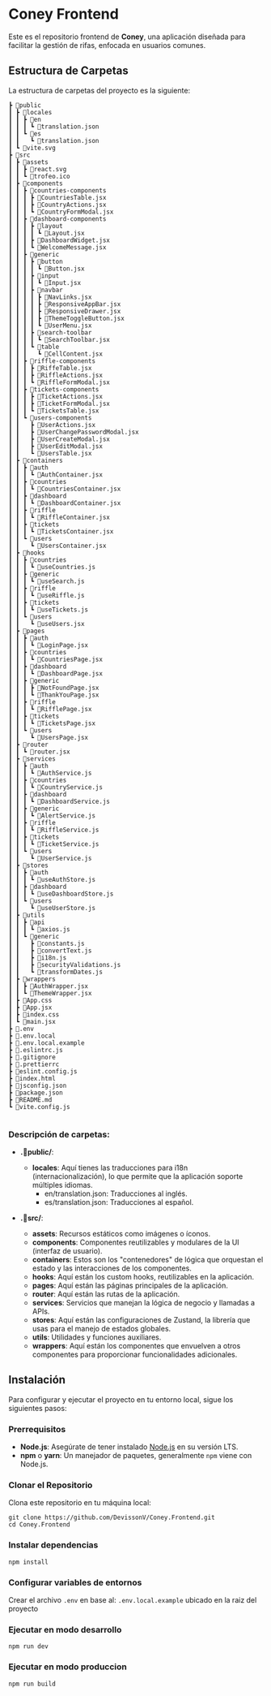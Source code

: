 # Coney Frontend

Este es el repositorio frontend de **Coney**, una aplicación diseñada para facilitar la gestión de rifas, enfocada en usuarios comunes.

## Estructura de Carpetas

La estructura de carpetas del proyecto es la siguiente:
```
┣ 📂public
┃ ┣ 📂locales
┃ ┃ ┣ 📂en
┃ ┃ ┃ ┗ 📜translation.json
┃ ┃ ┗ 📂es
┃ ┃   ┗ 📜translation.json
┃ ┗ 📜vite.svg
┣ 📂src
┃ ┣ 📂assets
┃ ┃ ┣ 📜react.svg
┃ ┃ ┗ 📜trofeo.ico
┃ ┣ 📂components
┃ ┃ ┣ 📂countries-components
┃ ┃ ┃ ┣ 📜CountriesTable.jsx
┃ ┃ ┃ ┣ 📜CountryActions.jsx
┃ ┃ ┃ ┗ 📜CountryFormModal.jsx
┃ ┃ ┣ 📂dashboard-components
┃ ┃ ┃ ┣ 📂layout
┃ ┃ ┃ ┃ ┗ 📜Layout.jsx
┃ ┃ ┃ ┣ 📜DashboardWidget.jsx
┃ ┃ ┃ ┗ 📜WelcomeMessage.jsx
┃ ┃ ┣ 📂generic
┃ ┃ ┃ ┣ 📂button
┃ ┃ ┃ ┃ ┗ 📜Button.jsx
┃ ┃ ┃ ┣ 📂input
┃ ┃ ┃ ┃ ┗ 📜Input.jsx
┃ ┃ ┃ ┣ 📂navbar
┃ ┃ ┃ ┃ ┣ 📜NavLinks.jsx
┃ ┃ ┃ ┃ ┣ 📜ResponsiveAppBar.jsx
┃ ┃ ┃ ┃ ┣ 📜ResponsiveDrawer.jsx
┃ ┃ ┃ ┃ ┣ 📜ThemeToggleButton.jsx
┃ ┃ ┃ ┃ ┗ 📜UserMenu.jsx
┃ ┃ ┃ ┣ 📂search-toolbar
┃ ┃ ┃ ┃ ┗ 📜SearchToolbar.jsx
┃ ┃ ┃ ┗ 📂table
┃ ┃ ┃   ┗ 📜CellContent.jsx
┃ ┃ ┣ 📂riffle-components
┃ ┃ ┃ ┣ 📜RiffeTable.jsx
┃ ┃ ┃ ┣ 📜RiffleActions.jsx
┃ ┃ ┃ ┗ 📜RiffleFormModal.jsx
┃ ┃ ┣ 📂tickets-components
┃ ┃ ┃ ┣ 📜TicketActions.jsx
┃ ┃ ┃ ┣ 📜TicketFormModal.jsx
┃ ┃ ┃ ┗ 📜TicketsTable.jsx
┃ ┃ ┗ 📂users-components
┃ ┃   ┣ 📜UserActions.jsx
┃ ┃   ┣ 📜UserChangePasswordModal.jsx
┃ ┃   ┣ 📜UserCreateModal.jsx
┃ ┃   ┣ 📜UserEditModal.jsx
┃ ┃   ┗ 📜UsersTable.jsx
┃ ┣ 📂containers
┃ ┃ ┣ 📂auth
┃ ┃ ┃ ┗ 📜AuthContainer.jsx
┃ ┃ ┣ 📂countries
┃ ┃ ┃ ┗ 📜CountriesContainer.jsx
┃ ┃ ┣ 📂dashboard
┃ ┃ ┃ ┗ 📜DashboardContainer.jsx
┃ ┃ ┣ 📂riffle
┃ ┃ ┃ ┗ 📜RiffleContainer.jsx
┃ ┃ ┣ 📂tickets
┃ ┃ ┃ ┗ 📜TicketsContainer.jsx
┃ ┃ ┗ 📂users
┃ ┃   ┗ 📜UsersContainer.jsx
┃ ┣ 📂hooks
┃ ┃ ┣ 📂countries
┃ ┃ ┃ ┗ 📜useCountries.js
┃ ┃ ┣ 📂generic
┃ ┃ ┃ ┗ 📜useSearch.js
┃ ┃ ┣ 📂riffle
┃ ┃ ┃ ┗ 📜useRiffle.js
┃ ┃ ┣ 📂tickets
┃ ┃ ┃ ┗ 📜useTickets.js
┃ ┃ ┗ 📂users
┃ ┃   ┗ 📜useUsers.jsx
┃ ┣ 📂pages
┃ ┃ ┣ 📂auth
┃ ┃ ┃ ┗ 📜LoginPage.jsx
┃ ┃ ┣ 📂countries
┃ ┃ ┃ ┗ 📜CountriesPage.jsx
┃ ┃ ┣ 📂dashboard
┃ ┃ ┃ ┗ 📜DashboardPage.jsx
┃ ┃ ┣ 📂generic
┃ ┃ ┃ ┣ 📜NotFoundPage.jsx
┃ ┃ ┃ ┗ 📜ThankYouPage.jsx
┃ ┃ ┣ 📂riffle
┃ ┃ ┃ ┗ 📜RifflePage.jsx
┃ ┃ ┣ 📂tickets
┃ ┃ ┃ ┗ 📜TicketsPage.jsx
┃ ┃ ┗ 📂users
┃ ┃   ┗ 📜UsersPage.jsx
┃ ┣ 📂router
┃ ┃ ┗ 📜router.jsx
┃ ┣ 📂services
┃ ┃ ┣ 📂auth
┃ ┃ ┃ ┗ 📜AuthService.js
┃ ┃ ┣ 📂countries
┃ ┃ ┃ ┗ 📜CountryService.js
┃ ┃ ┣ 📂dashboard
┃ ┃ ┃ ┗ 📜DashboardService.js
┃ ┃ ┣ 📂generic
┃ ┃ ┃ ┗ 📜AlertService.js
┃ ┃ ┣ 📂riffle
┃ ┃ ┃ ┗ 📜RiffleService.js
┃ ┃ ┣ 📂tickets
┃ ┃ ┃ ┗ 📜TicketService.js
┃ ┃ ┗ 📂users
┃ ┃   ┗ 📜UserService.js
┃ ┣ 📂stores
┃ ┃ ┣ 📂auth
┃ ┃ ┃ ┗ 📜useAuthStore.js
┃ ┃ ┣ 📂dashboard
┃ ┃ ┃ ┗ 📜useDashboardStore.js
┃ ┃ ┗ 📂users
┃ ┃   ┗ 📜useUserStore.js
┃ ┣ 📂utils
┃ ┃ ┣ 📂api
┃ ┃ ┃ ┗ 📜axios.js
┃ ┃ ┗ 📂generic
┃ ┃   ┣ 📜constants.js
┃ ┃   ┣ 📜convertText.js
┃ ┃   ┣ 📜i18n.js
┃ ┃   ┣ 📜securityValidations.js
┃ ┃   ┗ 📜transformDates.js
┃ ┣ 📂wrappers
┃ ┃ ┣ 📜AuthWrapper.jsx
┃ ┃ ┗ 📜ThemeWrapper.jsx
┃ ┣ 📜App.css
┃ ┣ 📜App.jsx
┃ ┣ 📜index.css
┃ ┗ 📜main.jsx
┣ 📜.env
┣ 📜.env.local
┣ 📜.env.local.example
┣ 📜.eslintrc.js
┣ 📜.gitignore
┣ 📜.prettierrc
┣ 📜eslint.config.js
┣ 📜index.html
┣ 📜jsconfig.json
┣ 📜package.json
┣ 📜README.md
┗ 📜vite.config.js


```
### Descripción de carpetas:

- **.📂public/**: 
  - **locales**: Aquí tienes las traducciones para i18n (internacionalización), lo que permite que la aplicación soporte múltiples idiomas.
    - en/translation.json: Traducciones al inglés.
    - es/translation.json: Traducciones al español.


- **.📂src/**: 
  - **assets**: Recursos estáticos como imágenes o íconos.
  - **components**: Componentes reutilizables y modulares de la UI (interfaz de usuario).
  - **containers**: Estos son los "contenedores" de lógica que orquestan el estado y las interacciones de los componentes.
  - **hooks**: Aquí están los custom hooks, reutilizables en la aplicación.
  - **pages**: Aquí están las páginas principales de la aplicación.
  - **router**: Aquí están las rutas de la aplicación.
  - **services**:  Servicios que manejan la lógica de negocio y llamadas a APIs.
  - **stores**: Aquí están las configuraciones de Zustand, la librería que usas para el manejo de estados globales.
  - **utils**: Utilidades y funciones auxiliares.
  - **wrappers**: Aquí están los componentes que envuelven a otros componentes para proporcionar funcionalidades adicionales.


## Instalación

Para configurar y ejecutar el proyecto en tu entorno local, sigue los siguientes pasos:

### Prerrequisitos

- **Node.js**: Asegúrate de tener instalado [Node.js](https://nodejs.org/) en su versión LTS.
- **npm** o **yarn**: Un manejador de paquetes, generalmente `npm` viene con Node.js.

### Clonar el Repositorio

Clona este repositorio en tu máquina local:

```
git clone https://github.com/DevissonV/Coney.Frontend.git
cd Coney.Frontend
```

### Instalar dependencias 
```
npm install
```

### Configurar variables de entornos

Crear el archivo ```.env```  en base al: ```.env.local.example``` ubicado en la raiz del proyecto



### Ejecutar en modo desarrollo
```
npm run dev
```

### Ejecutar en modo produccion
```
npm run build
```
